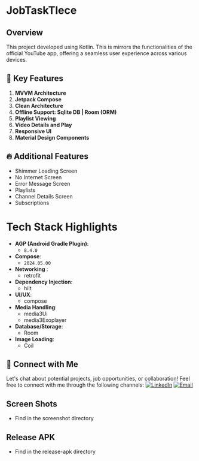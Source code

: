 # JobTaskTlece
## Overview
This project developed using Kotlin. This is mirrors the functionalities of the official YouTube app, offering a seamless user experience across various devices.

## 🚀 Key Features
1. **MVVM Architecture**
2. **Jetpack Compose** 
3. **Clean Architecture**
4. **Offline Support: Sqlite DB | Room (ORM)**
5. **Playlist Viewing**
6. **Video Details and Play**
7. **Responsive UI**
8. **Material Design Components**

## 🔥 Additional Features
- Shimmer Loading Screen
- No Internet Screen
- Error Message Screen
- Playlists
- Channel Details Screen
- Subscriptions

# Tech Stack Highlights
- **AGP (Android Gradle Plugin)**: 
  - `8.4.0`
- **Compose**: 
  - `2024.05.00`
- **Networking** : 
  - retrofit
- **Dependency Injection**:
  - hilt
- **UI/UX**:
  - compose
- **Media Handling**:
  - media3Ui
  - media3Exoplayer
- **Database/Storage**:
  - Room
- **Image Loading**:
  - Coil

## 🤝 Connect with Me

Let's chat about potential projects, job opportunities, or collaboration! Feel free to connect with me through the following channels:
[![LinkedIn](https://img.shields.io/badge/LinkedIn-Connect-blue?style=for-the-badge&logo=linkedin)](https://www.linkedin.com/in/srabbijan)
[![Email](https://img.shields.io/badge/Email-Drop%20a%20Message-red?style=for-the-badge&logo=gmail)](mailto:srabbijan@gmail.com)

## Screen Shots
- Find in the screenshot directory

## Release APK
- Find in the release-apk directory
